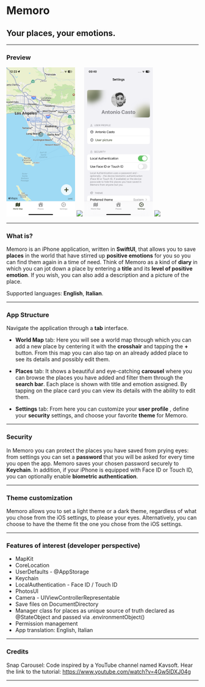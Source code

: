 # Memoro
## Your places, your emotions.
- - - -

### Preview 

<div>
    <img src="/doc/56.PNG" width="180px"</img>
    <img src="/doc/54.PNG" width="180px"</img>
    <img src="/doc/39.PNG" width="180px"</img>
    <img src="/doc/41.PNG" width="180px"</img>
</div>

- - - -

### What is?
Memoro is an iPhone application, written in **SwiftUI**, that allows you to save **places** in the world that have stirred up **positive emotions** for you so you can find them again in a time of need.
Think of Memoro as a kind of **diary** in which you can jot down a place by entering a **title** and its **level of positive emotion**. If you wish, you can also add a description and a picture of the place.

Supported languages: **English**, **Italian**.
- - - -

### App Structure

Navigate the application through a **tab** interface. 

- **World Map** tab: 
Here you will see a world map through which you can add a new place by centering it with the **crosshair** and tapping the **+** button.
From this map you can also tap on an already added place to see its details and possibly edit them.

- **Places** tab: 
It shows a beautiful and eye-catching **carousel** where you can browse the places you have added and filter them through the **search bar**.
Each place is shown with title and emotion assigned. By tapping on the place card you can view its details with the ability to edit them.

- **Settings** tab: 
From here you can customize your **user profile** , define your **security** settings, and choose your favorite **theme** for Memoro.
- - - -

### Security
In Memoro you can protect the places you have saved from prying eyes: from settings you can set a **password** that you will be asked for every time you open the app.
Memoro saves your chosen password securely to **Keychain**.
In addition, if your iPhone is equipped with Face ID or Touch ID, you can optionally enable **biometric authentication**.
- - - -

### Theme customization
Memoro allows you to set a light theme or a dark theme, regardless of what you chose from the iOS settings, to please your eyes.
Alternatively, you can choose to have the theme fit the one you chose from the iOS settings.
- - - -

### Features of interest (developer perspective)
- MapKit
- CoreLocation
- UserDefaults - @AppStorage
- Keychain
- LocalAuthentication - Face ID / Touch ID
- PhotosUI
- Camera - UIViewControllerRepresentable
- Save files on DocumentDirectory
- Manager class for places as unique source of truth declared as @StateObject and passed via .environmentObject()
- Permission management
- App translation: English, Italian
- - - -

### Credits
Snap Carousel: 
Code inspired by a YouTube channel named Kavsoft. Hear the link to the tutorial: https://www.youtube.com/watch?v=4Gw5lDXJ04g
- - - -
